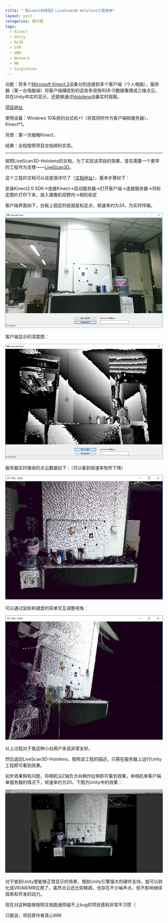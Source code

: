 ```yaml
---
title: "【Kinect初体验】LiveScan3D-Hololens工程使用"
layout: post
categories: 解问题
tags:
  - Kinect
  - Unity
  - Re3D
  - SfM
  - VBR
  - Network
  - MR
  - SingleView
---
```


功能：将多个[Microsoft Kinect 2](https://developer.microsoft.com/en-us/windows/kinect)设备分别连接到多个客户端（个人电脑），服务器（某一台电脑端）将客户端捕捉到的这些多视角RGB-D数据重建成三维点云，并在Unity中实时显示，还能够通过[Hololens](https://www.microsoft.com/en-us/hololens)设备实时观察。

[项目地址](https://github.com/MarekKowalski/LiveScan3D-Hololens)

使用设备：Windows 10系统的台式机\*1（将其同时作为客户端和服务器），Kinect\*1。

背景：第一次接触Kinect..

结果：全程按照项目文档顺利实现。

<!-- more -->

---

按照LiveScan3D-Hololens的文档，为了实现该项目的效果，首先需要一个更早的工程作为支撑——[LiveScan3D](https://github.com/MarekKowalski/LiveScan3D)。

这个工程的文档可以说是很详尽了（[文档地址](https://github.com/MarekKowalski/LiveScan3D/blob/master/docs/manual.pdf)）。基本步骤如下：

安装Kinect2.0 SDK->连接Kinect->启动服务器->打开客户端->连接服务器->将标定图片打印下来，放入摄像机视野内->相机标定

客户端界面如下，白板上固定的纸就是标定点，帧速率约为24，为实时传输。

![](https://github.com/HusterHope/blogimage/raw/master/kinect-unity-1.png)

客户端显示的深度图：

![](https://github.com/HusterHope/blogimage/raw/master/kinect-unity-2.png)

服务器实时接收的点云数据如下：（可以看到帧速率有所下降）

![](https://github.com/HusterHope/blogimage/raw/master/kinect-unity-3.png)

可以通过鼠标和键盘的简单交互调整视角：

![](https://github.com/HusterHope/blogimage/raw/master/kinect-unity-4.png)

以上过程对于我这种小白用户来说非常友好。

然后返回LiveScan3D-Hololens，按照该工程的描述，只需在服务器上运行Unity工程即可看到效果。

初步效果稍有问题，将相机沿Z轴负方向稍作拉伸即可看到效果，单相机单客户端单服务器的情况下，帧速率约为20。下图为Unity中的效果：

![](https://github.com/HusterHope/blogimage/raw/master/kinect-unity-5.png)

对于放到Unity里能够正常显示的场景，借助Unity引擎强大的硬件支持，就可以转化成VR/AR/MR应用了，虽然点云还比较稀疏，也存在不少噪声点，但不影响继续探索和开发的动力。

现在对这种能够按照文档跑通而碰不上bug的项目感到非常不习惯（

只能说，项目原作者真心666